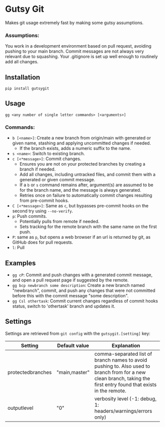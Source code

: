 # Gutsy Git

Makes git usage extremely fast by making some gutsy assumptions.

### Assumptions:

You work in a development environment based on pull request, avoiding pushing to your main branch. 
Commit messages are not always very relevant due to squashing. Your .gitignore is set up well enough to routinely add all changes.

## Installation

`pip install gutsygit`

## Usage

`gg <any number of single letter commands> [<arguments>]`

### Commands:

* `b [<name>]`: Create a new branch from origin/main with generated or given name, stashing and applying uncommitted changes if needed. 
   * If the branch exists, adds a numeric suffix to the name.
* `s <name>`: Switch to existing branch.  
* `c [<*message>]`: Commit changes. 
   * Ensures you are not on your protected branches by creating a branch if needed.
   * Add all changes, including untracked files, and commit them with a generated or given commit message. 
   * If a `b` or `s` command remains after, argument(s) are assumed to be for the branch name, and the message is always generated.
   * Retries once on failure to automatically commit changes resulting from pre-commit hooks.
* `C [<*message>]`: Same as `c`, but bypasses pre-commit hooks on the second try using `--no-verify`.
* `p`: Push commits.
   * Potentially pulls from remote if needed.
   * Sets tracking for the remote branch with the same name on the first push. 
* `P`: same as `p`, but opens a web browser if an url is returned by git, as GitHub does for pull requests.
* `l`: Pull

## Examples

* `gg cP`: Commit and push changes with a generated commit message, and open a pull request page if suggested by the remote.
* `gg bcp newbranch some description`: Create a new branch named "newbranch", commit, and push any changes that were not committed before this with the commit message "some description".
* `gg Csl othertask`: Commit current changes regardless of commit hooks status, switch to 'othertask' branch and updates it.

## Settings
Settings are retrieved from `git config` with the `gutsygit.[setting]` key:


| Setting | Default value | Explanation |
|---------|---------|-------------|
|  protectedbranches | "main,master" | comma-separated list of branch names to avoid pushing to. Also used to branch from for a new clean branch, taking the first entry found that exists in the remote. |
|  outputlevel | "0" | verbosity level (-1: debug, 1: headers/warnings/errors only) |


